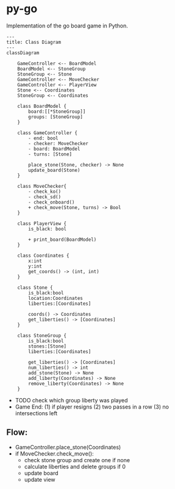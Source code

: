 # py-go
Implementation of the go board game in Python.

```mermaid
---
title: Class Diagram
---
classDiagram

    GameController <-- BoardModel
    BoardModel <-- StoneGroup
    StoneGroup <-- Stone
    GameController <-- MoveChecker
    GameController <-- PlayerView
    Stone <-- Coordinates
    StoneGroup <-- Coordinates

    class BoardModel {
        board:[[*StoneGroup]]
        groups: [StoneGroup]
    }

    class GameController {
        - end: bool
        - checker: MoveChecker
        - board: BoardModel
        - turns: [Stone]

        place_stone(Stone, checker) -> None
        update_board(Stone)
    }

    class MoveChecker{
        - check_ko()
        - check_sd()
        - check_onboard()
        + check_move(Stone, turns) -> Bool
    }

    class PlayerView {
        is_black: bool

        + print_board(BoardModel)
    }

    class Coordinates {
        x:int
        y:int
        get_coords() -> (int, int)
    }

    class Stone {
        is_black:bool
        location:Coordinates
        liberties:[Coordinates]

        coords() -> Coordinates
        get_liberties() -> [Coordinates]
    }

    class StoneGroup {
        is_black:bool
        stones:[Stone]
        liberties:[Coordinates]

        get_liberties() -> [Coordinates]
        num_liberties() -> int
        add_stone(Stone) -> None
        add_liberty(Coordinates) -> None
        remove_liberty(Coordinates) -> None
    }
```

- TODO check which group liberty was played
- Game End: (1) if player resigns (2) two passes in a row (3) no intersections left

## Flow:
- GameController.place_stone(Coordinates)
- if MoveChecker.check_move():
    - check stone group and create one if none
    - calculate liberties and delete groups if 0
    - update board
    - update view